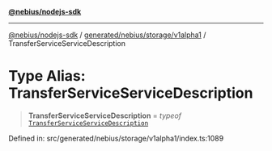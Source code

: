 [**@nebius/nodejs-sdk**](../../../../../README.md)

---

[@nebius/nodejs-sdk](../../../../../README.md) / [generated/nebius/storage/v1alpha1](../README.md) / TransferServiceServiceDescription

# Type Alias: TransferServiceServiceDescription

> **TransferServiceServiceDescription** = _typeof_ [`TransferServiceServiceDescription`](../variables/TransferServiceServiceDescription.md)

Defined in: src/generated/nebius/storage/v1alpha1/index.ts:1089
